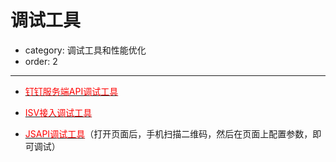 # 调试工具
- category: 调试工具和性能优化
- order: 2
---
- [<font color=red >钉钉服务端API调试工具</font>](https://debug.dingtalk.com)

- [<font color=red >ISV接入调试工具</font>](https://debug.dingtalk.com/isv.html)

- [<font color=red >JSAPI调试工具</font>](http://wsdebug.dingtalk.com/)（打开页面后，手机扫描二维码，然后在页面上配置参数，即可调试）

